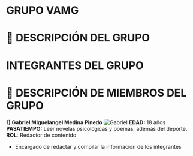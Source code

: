 # GRUPO VAMG



# 🚀 DESCRIPCIÓN DEL GRUPO


# **INTEGRANTES DEL GRUPO**


# 👥 DESCRIPCIÓN DE MIEMBROS DEL GRUPO
**1) Gabriel Miguelangel Medina Pinedo**
![Gabriel](assets/Gabriel.jpg)
**EDAD:** 18 años
**PASATIEMPO:** Leer novelas psicológicas y poemas, además del deporte.
**ROL:** Redactor de contenido
- Encargado de redactar y compilar la información de los integrantes

